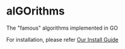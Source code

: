# alGOrithms
The "famous" algorithms implemented in GO


For installation, please refer [Our Install Guide ](https://github.com/pranavprakash20/alGOrithms/blob/main/Getting-Started/Installation%20Guide)
